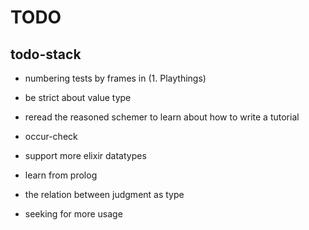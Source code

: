 # TODO

## todo-stack

- numbering tests by frames in (1. Playthings)

- be strict about value type

- reread the reasoned schemer
  to learn about how to write a tutorial

- occur-check

- support more elixir datatypes

- learn from prolog

- the relation between judgment as type

- seeking for more usage
